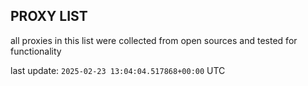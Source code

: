 ## PROXY LIST

all proxies in this list were collected from open sources and tested for functionality

last update: `2025-02-23 13:04:04.517868+00:00` UTC